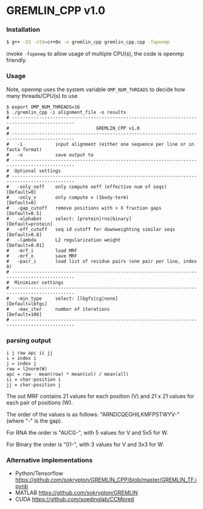 # GREMLIN_CPP v1.0

### Installation
```sh
$ g++ -O3 -std=c++0x -o gremlin_cpp gremlin_cpp.cpp -fopenmp
```
invoke ```-fopenmp``` to allow usage of multiple CPU(s), the code is openmp friendly.
### Usage
Note, openmp uses the system variable ```OMP_NUM_THREADS``` to decide how many threads/CPU(s) to use.
```
$ export OMP_NUM_THREADS=16
$ ./gremlin_cpp -i alignment_file -o results
# ---------------------------------------------------------------------------------------------
#                                GREMLIN_CPP v1.0                                              
# ---------------------------------------------------------------------------------------------
#   -i            input alignment (either one sequence per line or in fasta format)
#   -o            save output to
# ---------------------------------------------------------------------------------------------
#  Optional settings                                                                           
# ---------------------------------------------------------------------------------------------
#   -only_neff    only compute neff (effective num of seqs)      [Default=0]
#   -only_v       only compute v (1body-term)                    [Default=0]
#   -gap_cutoff   remove positions with > X fraction gaps        [Default=0.5]
#   -alphabet     select: [protein|rna|binary]                   [Default=protein]
#   -eff_cutoff   seq id cutoff for downweighting similar seqs   [Default=0.8]
#   -lambda       L2 regularization weight                       [Default=0.01]
#   -mrf_i        load MRF
#   -mrf_o        save MRF
#   -pair_i       load list of residue pairs (one pair per line, index 0)
# ---------------------------------------------------------------------------------------------
#  Minimizer settings                                                                          
# ---------------------------------------------------------------------------------------------
#   -min_type     select: [lbgfs|cg|none]                        [Default=lbfgs]
#   -max_iter     number of iterations                           [Default=100]
# ---------------------------------------------------------------------------------------------
```
### parsing output
```
i j raw apc ii jj
i = index i
j = index j
raw = l2norm(W)
apc = raw - mean(row) * mean(col) / mean(all)
ii = char-position i
jj = char-position j
```

The out MRF contains 21 values for each position (V) and 21 x 21 values for each pair of positions (W).

The order of the values is as follows: "ARNDCQEGHILKMFPSTWYV-" (where "-" is the gap). 

For RNA the order is "AUCG-", with 5 values for V and 5x5 for W.

For Binary the order is "01-", with 3 values for V and 3x3 for W.

### Alternative implementations
- Python/Tensorflow https://github.com/sokrypton/GREMLIN_CPP/blob/master/GREMLIN_TF.ipynb
- MATLAB https://github.com/sokrypton/GREMLIN
- CUDA https://github.com/soedinglab/CCMpred
